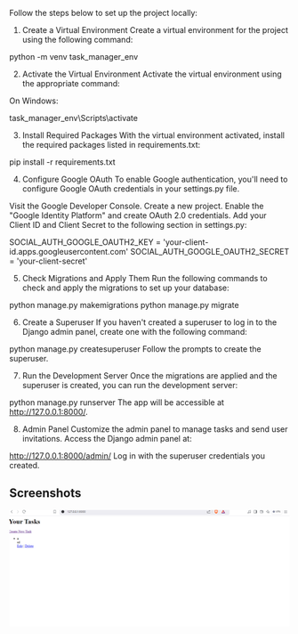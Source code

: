 Follow the steps below to set up the project locally:

1. Create a Virtual Environment
Create a virtual environment for the project using the following command:


python -m venv task_manager_env

2. Activate the Virtual Environment
Activate the virtual environment using the appropriate command:

On Windows:

task_manager_env\Scripts\activate

3. Install Required Packages
With the virtual environment activated, install the required packages listed in requirements.txt:


pip install -r requirements.txt

4. Configure Google OAuth
To enable Google authentication, you'll need to configure Google OAuth credentials in your settings.py file.

Visit the Google Developer Console.
Create a new project.
Enable the "Google Identity Platform" and create OAuth 2.0 credentials.
Add your Client ID and Client Secret to the following section in settings.py:

SOCIAL_AUTH_GOOGLE_OAUTH2_KEY = 'your-client-id.apps.googleusercontent.com'
SOCIAL_AUTH_GOOGLE_OAUTH2_SECRET = 'your-client-secret'

5. Check Migrations and Apply Them
Run the following commands to check and apply the migrations to set up your database:


python manage.py makemigrations
python manage.py migrate

6. Create a Superuser
If you haven't created a superuser to log in to the Django admin panel, create one with the following command:


python manage.py createsuperuser
Follow the prompts to create the superuser.

7. Run the Development Server
Once the migrations are applied and the superuser is created, you can run the development server:


python manage.py runserver
The app will be accessible at http://127.0.0.1:8000/.

8. Admin Panel
Customize the admin panel to manage tasks and send user invitations. Access the Django admin panel at:


http://127.0.0.1:8000/admin/
Log in with the superuser credentials you created.

## Screenshots

![afterGoogleloginTaskcreateAddEDITDelete](afterGoogleloginTaskcreateAddEDITDelete.png)